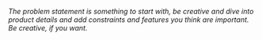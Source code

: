 *The problem statement is something to start with, be creative and dive into product details and add constraints and features you think are important. Be creative, if you want.*
